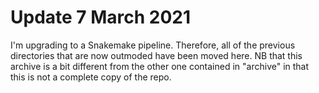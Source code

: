 # Update 7 March 2021

I'm upgrading to a Snakemake pipeline. Therefore, all of the 
previous directories that are now outmoded have been moved here.
NB that this archive is a bit different from the other one contained in
"archive" in that this is not a complete copy of the repo. 
